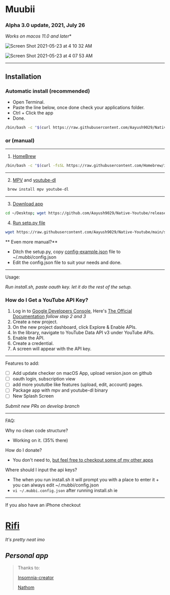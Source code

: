 # Muubii

### Alpha 3.0 update, 2021, July 26

*Works on macos 11.0 and later**

![Screen Shot 2021-05-23 at 4 10 32 AM](https://user-images.githubusercontent.com/43297314/119253059-55d10580-bb7d-11eb-9beb-fd4453ada82a.png)

![Screen Shot 2021-05-23 at 4 07 53 AM](https://user-images.githubusercontent.com/43297314/119253119-aa748080-bb7d-11eb-9aa2-756b8d81b83e.png)

---

## Installation 

### Automatic install (recommended)
 - Open Terminal. 
 - Paste the line below, once done check your applications folder.
 - Ctrl + Click the app 
 - Done.
 
```bash
/bin/bash -c "$(curl https://raw.githubusercontent.com/Aayush9029/Native-Youtube/main/install.sh)"
```

### or (manual)

---

1. [HomeBrew](https://brew.sh)
```bash 
/bin/bash -c "$(curl -fsSL https://raw.githubusercontent.com/Homebrew/install/HEAD/install.sh)"
```

---

2. [MPV](https://formulae.brew.sh/formula/mpv) and [youtube-dl](https://formulae.brew.sh/formula/youtube-dl)
```bash 
 brew install mpv youtube-dl
 ```

---
  
3. [Download app](https://github.com/Aayush9029/Native-Youtube/releases/download/v0.003/Muubii.app.zip)
```bash
cd ~/Desktop; wget https://github.com/Aayush9029/Native-Youtube/releases/download/v0.003/Muubii.app.zip
```

4. [Run setp.py file](https://raw.githubusercontent.com/Aayush9029/Native-Youtube/main/setup.py)
```bash
wget https://raw.githubusercontent.com/Aayush9029/Native-Youtube/main/setup.py; pyhton3 setup.py
```

** Even more manual?**
- Ditch the setup.py, copy [config-example.json](https://github.com/Aayush9029/Native-Youtube/blob/main/config-example.json
) file to ~/.mubbi/config.json
- Edit the config.json file to suit your needs and done.
  
---
  
Usage:

*Run install.sh, paste oauth key. let it do the rest of the setup.*
  
 ### How do I Get a YouTube API Key?
 
1. Log in to [Google Developers Console](https://console.developers.google.com/), Here's [The Official Documentation](https://developers.google.com/youtube/v3/getting-started#before-you-start) *follow step 2 and 3*
2. Create a new project.
3. On the new project dashboard, click Explore & Enable APIs.
4. In the library, navigate to YouTube Data API v3 under YouTube APIs.
5. Enable the API.
6. Create a credential.
7. A screen will appear with the API key.


----

Features to add:

- [ ] Add update checker on macOS App, upload version.json on github
- [ ] oauth login, subscription view
- [ ] add more yoututbe like features (upload, edit, account) pages.
- [ ] Package app with mpv and youtube-dl binary
- [ ] New Splash Screen

*Submit new PRs on develop branch*

---

FAQ: 

Why no clean code structure?
 - Working on it. (35% there)
  
How do I donate?
- You don't need to, [but feel free to checkout some of my other apps](https://apps.apple.com/ca/developer/aayush-pokharel/id1532440924)

Where should I input the api keys?
- The when you run install.sh it will prompt you with a place to enter it + you can always edit ~/.mubbi/config.json 
- `vi ~/.mubbi.config.json` after running install.sh ie

---
If you also have an iPhone checkout
# [Rifi](https://aayush9029.github.io/RifiApp/)

*It's pretty neat imo*

*Personal app*
---


> Thanks to:
> 
> [Insomnia-creator](https://github.com/insomnia-creator)
>
> [Nathom](https://github.com/nathom)

